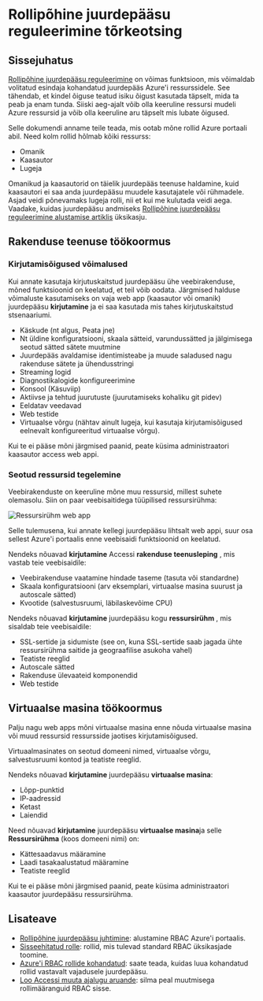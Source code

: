 <properties
    pageTitle="Rollipõhise juurdepääsu juhtimine tõrkeotsing | Microsoft Azure'i"
    description="Abi probleeme või küsimusi Rollipõhine juurdepääsu juhtimine ressursside kohta."
    services="azure-portal"
    documentationCenter="na"
    authors="kgremban"
    manager="femila"
    editor=""/>

<tags
    ms.service="active-directory"
    ms.workload="identity"
    ms.tgt_pltfrm="na"
    ms.devlang="na"
    ms.topic="article"
    ms.date="07/12/2016"
    ms.author="kgremban"/>

# <a name="role-based-access-control-troubleshooting"></a>Rollipõhine juurdepääsu reguleerimine tõrkeotsing

## <a name="introduction"></a>Sissejuhatus

[Rollipõhine juurdepääsu reguleerimine](role-based-access-control-configure.md) on võimas funktsioon, mis võimaldab volitatud esindaja kohandatud juurdepääs Azure'i ressurssidele. See tähendab, et kindel õiguse teatud isiku õigust kasutada täpselt, mida ta peab ja enam tunda. Siiski aeg-ajalt võib olla keeruline ressursi mudeli Azure ressursid ja võib olla keeruline aru täpselt mis lubate õigused.

Selle dokumendi anname teile teada, mis ootab mõne rollid Azure portaali abil. Need kolm rollid hõlmab kõiki ressurss:

- Omanik  
- Kaasautor  
- Lugeja  

Omanikud ja kaasautorid on täielik juurdepääs teenuse haldamine, kuid kaasautori ei saa anda juurdepääsu muudele kasutajatele või rühmadele. Asjad veidi põnevamaks lugeja rolli, nii et kui me kulutada veidi aega. Vaadake, kuidas juurdepääsu andmiseks [Rollipõhine juurdepääsu reguleerimine alustamise artiklis](role-based-access-control-configure.md) üksikasju.

## <a name="app-service-workloads"></a>Rakenduse teenuse töökoormus

### <a name="write-access-capabilities"></a>Kirjutamisõigused võimalused

Kui annate kasutaja kirjutuskaitstud juurdepääsu ühe veebirakenduse, mõned funktsioonid on keelatud, et teil võib oodata. Järgmised halduse võimaluste kasutamiseks on vaja web app (kaasautor või omanik) juurdepääsu **kirjutamine** ja ei saa kasutada mis tahes kirjutuskaitstud stsenaariumi.

- Käskude (nt algus, Peata jne)
- Nt üldine konfiguratsiooni, skaala sätteid, varundussätted ja jälgimisega seotud sätted sätete muutmine
- Juurdepääs avaldamise identimisteabe ja muude saladused nagu rakenduse sätete ja ühendusstringi
- Streaming logid
- Diagnostikalogide konfigureerimine
- Konsool (Käsuviip)
- Aktiivse ja tehtud juurutuste (juurutamiseks kohaliku git pidev)
- Eeldatav veedavad
- Web testide
- Virtuaalse võrgu (nähtav ainult lugeja, kui kasutaja kirjutamisõigused eelnevalt konfigureeritud virtuaalse võrgu).

Kui te ei pääse mõni järgmised paanid, peate küsima administraatori kaasautor access web appi.

### <a name="dealing-with-related-resources"></a>Seotud ressursid tegelemine

Veebirakenduste on keeruline mõne muu ressursid, millest suhete olemasolu. Siin on paar veebisaitidega tüüpilised ressursirühma:

![Ressursirühm web app](./media/role-based-access-control-troubleshooting/website-resource-model.png)

Selle tulemusena, kui annate kellegi juurdepääsu lihtsalt web appi, suur osa sellest Azure'i portaalis enne veebisaidi funktsioonid on keelatud.

Nendeks nõuavad **kirjutamine** Accessi **rakenduse teenusleping** , mis vastab teie veebisaidile:  

- Veebirakenduse vaatamine hindade taseme (tasuta või standardne)  
- Skaala konfiguratsiooni (arv eksemplari, virtuaalse masina suurust ja autoscale sätted)  
- Kvootide (salvestusruumi, läbilaskevõime CPU)  

Nendeks nõuavad **kirjutamine** juurdepääsu kogu **ressursirühm** , mis sisaldab teie veebisaidile:  

- SSL-sertide ja sidumiste (see on, kuna SSL-sertide saab jagada ühte ressursirühma saitide ja geograafilise asukoha vahel)  
- Teatiste reeglid  
- Autoscale sätted  
- Rakenduse ülevaateid komponendid  
- Web testide  

## <a name="virtual-machine-workloads"></a>Virtuaalse masina töökoormus

Palju nagu web apps mõni virtuaalse masina enne nõuda virtuaalse masina või muud ressursid ressursside jaotises kirjutamisõigused.

Virtuaalmasinates on seotud domeeni nimed, virtuaalse võrgu, salvestusruumi kontod ja teatiste reeglid.

Nendeks nõuavad **kirjutamine** juurdepääsu **virtuaalse masina**:

- Lõpp-punktid  
- IP-aadressid  
- Ketast  
- Laiendid  

Need nõuavad **kirjutamine** juurdepääsu **virtuaalse masina**ja selle **Ressursirühma** (koos domeeni nimi) on:  

- Kättesaadavus määramine  
- Laadi tasakaalustatud määramine  
- Teatiste reeglid  

Kui te ei pääse mõni järgmised paanid, peate küsima administraatori kaasautor juurdepääsu ressursirühma.

## <a name="see-more"></a>Lisateave
- [Rollipõhine juurdepääsu juhtimine](role-based-access-control-configure.md): alustamine RBAC Azure'i portaalis.
- [Sisseehitatud rolle](role-based-access-built-in-roles.md): rollid, mis tulevad standard RBAC üksikasjade toomine.
- [Azure'i RBAC rollide kohandatud](role-based-access-control-custom-roles.md): saate teada, kuidas luua kohandatud rollid vastavalt vajadusele juurdepääsu.
- [Loo Accessi muuta ajalugu aruande](role-based-access-control-access-change-history-report.md): silma peal muutmisega rollimääranguid RBAC sisse.
